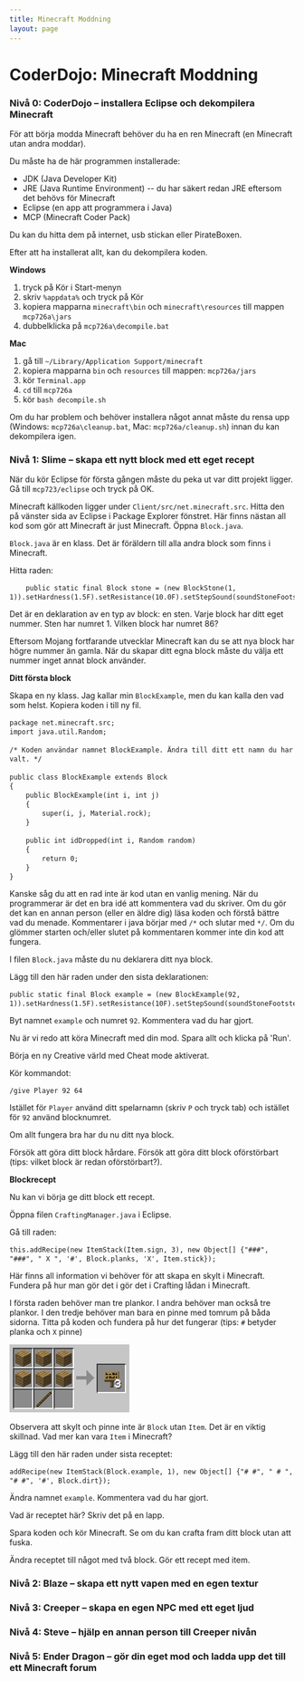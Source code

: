 ```yaml
---
title: Minecraft Moddning
layout: page
---
```

# CoderDojo: Minecraft Moddning

### Nivå 0: CoderDojo – installera Eclipse och dekompilera Minecraft

För att börja modda Minecraft behöver du ha en ren Minecraft (en Minecraft utan andra moddar).

Du måste ha de här programmen installerade:

* JDK (Java Developer Kit)
* JRE (Java Runtime Environment) -- du har säkert redan JRE eftersom det behövs för Minecraft
* Eclipse (en app att programmera i Java)
* MCP (Minecraft Coder Pack)

Du kan du hitta dem på internet, usb stickan eller PirateBoxen.

Efter att ha installerat allt, kan du dekompilera koden.

**Windows**

1. tryck på Kör i Start-menyn
2. skriv `%appdata%` och tryck på Kör
3. kopiera mapparna `minecraft\bin` och `minecraft\resources` till mappen `mcp726a\jars`
4. dubbelklicka på `mcp726a\decompile.bat`

**Mac**

1. gå till `~/Library/Application Support/minecraft`
2. kopiera mapparna `bin` och `resources` till mappen: `mcp726a/jars`
3. kör `Terminal.app`
4. `cd` till `mcp726a`
5. kör `bash decompile.sh`

Om du har problem och behöver installera något annat måste du rensa upp (Windows: `mcp726a\cleanup.bat`, Mac: `mcp726a/cleanup.sh`) innan du kan dekompilera igen.

### Nivå 1: Slime – skapa ett nytt block med ett eget recept

När du kör Eclipse för första gången måste du peka ut var ditt projekt ligger. Gå till `mcp723/eclipse` och tryck på OK.

Minecraft källkoden ligger under `Client/src/net.minecraft.src`. Hitta den på vänster sida av Eclipse i Package Explorer fönstret. Här finns nästan all kod som gör att Minecraft är just Minecraft. Öppna `Block.java`.

`Block.java` är en klass. Det är föräldern till alla andra block som finns i Minecraft.

Hitta raden:

	    public static final Block stone = (new BlockStone(1, 1)).setHardness(1.5F).setResistance(10.0F).setStepSound(soundStoneFootstep).setBlockName("stone");

Det är en deklaration av en typ av block: en sten. Varje block har ditt eget nummer. Sten har numret 1. Vilken block har numret 86?

Eftersom Mojang fortfarande utvecklar Minecraft kan du se att nya block har högre nummer än gamla. När du skapar ditt egna block måste du välja ett nummer inget annat block använder.

**Ditt första block**

Skapa en ny klass. Jag kallar min `BlockExample`, men du kan kalla den vad som helst. Kopiera koden i till ny fil.

	package net.minecraft.src;
	import java.util.Random;

	/* Koden användar namnet BlockExample. Ändra till ditt ett namn du har valt. */

	public class BlockExample extends Block
	{
		public BlockExample(int i, int j)
		{
			super(i, j, Material.rock);
		}

		public int idDropped(int i, Random random)
		{
			return 0;
		}
	}

Kanske såg du att en rad inte är kod utan en vanlig mening. När du programmerar är det en bra idé att kommentera vad du skriver. Om du gör det kan en annan person (eller en äldre dig) läsa koden och förstå bättre vad du menade. Kommentarer i java börjar med `/*` och slutar med `*/`. Om du glömmer starten och/eller slutet på kommentaren kommer inte din kod att fungera.

I filen `Block.java` måste du nu deklarera ditt nya block.

Lägg till den här raden under den sista deklarationen:

	public static final Block example = (new BlockExample(92, 1)).setHardness(1.5F).setResistance(10F).setStepSound(soundStoneFootstep);

Byt namnet `example` och numret `92`. Kommentera vad du har gjort.

Nu är vi redo att köra Minecraft med din mod. Spara allt och klicka på 'Run'.

Börja en ny Creative värld med Cheat mode aktiverat.

Kör kommandot:

    /give Player 92 64

Istället för `Player` använd ditt spelarnamn (skriv `P` och tryck tab) och istället för `92` använd blocknumret.

Om allt fungera bra har du nu ditt nya block.

Försök att göra ditt block hårdare. Försök att göra ditt block oförstörbart (tips: vilket block är redan oförstörbart?).

**Blockrecept**

Nu kan vi börja ge ditt block ett recept.

Öppna filen `CraftingManager.java` i Eclipse.

Gå till raden:

	this.addRecipe(new ItemStack(Item.sign, 3), new Object[] {"###", "###", " X ", '#', Block.planks, 'X', Item.stick});

Här finns all information vi behöver för att skapa en skylt i Minecraft. Fundera på hur man gör det i gör det i Crafting lådan i Minecraft.

I första raden behöver man tre plankor. I andra behöver man också tre plankor. I den tredje behöver man bara en pinne med tomrum på båda sidorna. Titta på koden och fundera på hur det fungerar (tips: `#` betyder planka och `X` pinne)

![minecraft-sign-recipe.png](minecraft-sign-recipe.png)

Observera att skylt och pinne inte är `Block` utan `Item`. Det är en viktig skillnad. Vad mer kan vara `Item` i Minecraft?

Lägg till den här raden under sista receptet:

	addRecipe(new ItemStack(Block.example, 1), new Object[] {"# #", " # ", "# #", '#', Block.dirt});

Ändra namnet `example`. Kommentera vad du har gjort.

Vad är receptet här? Skriv det på en lapp.

Spara koden och kör Minecraft. Se om du kan crafta fram ditt block utan att fuska.

Ändra receptet till något med två block. Gör ett recept med item.

### Nivå 2: Blaze – skapa ett nytt vapen med en egen textur
### Nivå 3: Creeper – skapa en egen NPC med ett eget ljud
### Nivå 4: Steve – hjälp en annan person till Creeper nivån
### Nivå 5: Ender Dragon – gör din eget mod och ladda upp det till ett Minecraft forum
